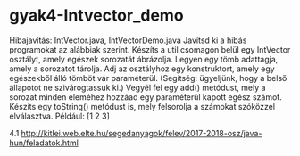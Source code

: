 # gyak4-Intvector_demo
Hibajavítás: IntVector.java, IntVectorDemo.java      Javítsd ki a hibás programokat az alábbiak szerint.         Készíts a util csomagon belül egy IntVector osztályt, amely egészek sorozatát ábrázolja.         Legyen egy tömb adattagja, amely a sorozatot tárolja.         Adj az osztályhoz egy konstruktort, amely egy egészekből álló tömböt vár paraméterül. (Segítség: ügyeljünk, hogy a belső állapotot ne szivárogtassuk ki.)     Vegyél fel egy add() metódust, mely a sorozat minden eleméhez hozzáad egy paraméterül kapott egész számot.     Készíts egy toString() metódust is, mely felsorolja a számokat szóközzel elválasztva. Például: [1 2 3]


4.1     http://kitlei.web.elte.hu/segedanyagok/felev/2017-2018-osz/java-hun/feladatok.html
